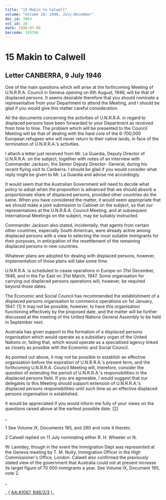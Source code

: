 ```yaml
---
title: "15 Makin to Calwell"
volume: "Volume 10: 1946, July-December"
doc_id: 3863
vol_id: 10
date: 1946-07-09
barcode: 193768
---
```


# 15 Makin to Calwell

## Letter CANBERRA, 9 July 1946

One of the main questions which will arise at the forthcoming Meeting of U.N.R.R.A. Council in Geneva opening on 6th August, 1946, will be that of displaced persons. It seems desirable therefore that you should nominate a representative from your Department to attend the Meeting, and I should be glad if you would give this matter careful consideration.

All the documents concerning the activities of U.N.R.R.A. in regard to displaced persons have been forwarded to your Department as received from time to time. The problem which will be presented to the Council Meeting will be that of dealing with the hard core of the 6-700,000 European refugees who will never return to their native lands, in face of the termination of U.N.R.R.A.'s activities.

I attach a letter just received from Mr. La Guardia, Deputy Director of U.N.R.R.A. on the subject, together with notes of an interview with Commander Jackson, the Senior Deputy Director- General, during his recent flying visit to Canberra. I should be glad if you would consider what reply might be given to Mr. La Guardia and advise me accordingly.

It would seem that the Australian Government will need to decide what policy to adopt when the proposition is advanced that we should absorb a proportionate share of displaced persons, provided other countries do the same. When you have considered the matter, it would seem appropriate that we should make a joint submission to Cabinet on the subject, so that our representatives at the U.N.R.R.A. Council Meeting, and at subsequent International Meetings on the subject, may be suitably instructed.

Commander Jackson also stated, incidentally, that agents from certain other countries, especially South American, were already active among displaced persons with a view to selecting the most suitable immigrants for their purposes, in anticipation of the resettlement of the remaining displaced persons in new countries.

Whatever plans are adopted for dealing with displaced persons, however, implementation of those plans will take some time.

U.N.R.R.A. is scheduled to cease operations in Europe on 31st December, 1946, and in the Far East on 31st March, 1947. Some organisation for carrying out displaced persons operations will, however, be required beyond those dates.

The Economic and Social Council has recommended the establishment of a displaced persons organisation to commence operations on 1st January, 1947. [1] It may not be possible, however, to have this organisation functioning effectively by the proposed date, and the matter will be further discussed at the meeting of the United Nations General Assembly to be held in September next.

Australia has given support to the formation of a displaced persons organisation which would operate as a subsidiary organ of the United Nations or, failing that, which would operate as a specialised agency linked as closely as possible with the Economic and Social Council.

As pointed out above, it may not be possible to establish an effective organisation before the expiration of U.N.R.R.A.'s present term, and the forthcoming U.N.R.R.A. Council Meeting will, therefore, consider the question of extending the period of U.N.R.R.A.'s responsibilities in the displaced persons field. If you are agreeable, I would suggest that our delegates to this Meeting should support extension of U.N.R.R.A.'s displaced persons responsibilities until such time as an effective displaced persons organisation is established.

It would be appreciated if you would inform me fully of your views on the questions raised above at the earliest possible date. [2]

_

1 See Volume IX, Documents 185, and 290 and note 4 thereto.

2 Calwell replied on 11 July nominating either R. H. Wheeler or N.

W. Lamidey, though in the event the Immigration Dept was represented at the Geneva meeting by T. M. Nulty, Immigration Officer in the High Commissioner's Office, London. Calwell also confirmed the previously stated view of the government that Australia could not at present increase its target figure of 70 000 immigrants a year. See Volume IX, Document 195, note 2.

_

_ [ [AA:A1067, R46/3/3](http://www.naa.gov.au/cgi-bin/Search?O=I&Number=193768) ]_

